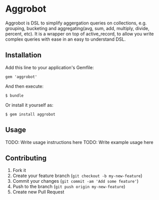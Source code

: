 # Aggrobot

Aggrobot is DSL to simplify aggergation queries on collections, e.g. grouping, bucketing and aggregating(avg, sum, add, multiply, divide, percent, etc). It is a wrapper on top of active_record, to allow you write complex queries with ease in an easy to understand DSL.

## Installation

Add this line to your application's Gemfile:

    gem 'aggrobot'

And then execute:

    $ bundle

Or install it yourself as:

    $ gem install aggrobot

## Usage

TODO: Write usage instructions here
TODO: Write example usage here

## Contributing

1. Fork it
2. Create your feature branch (`git checkout -b my-new-feature`)
3. Commit your changes (`git commit -am 'Add some feature'`)
4. Push to the branch (`git push origin my-new-feature`)
5. Create new Pull Request
